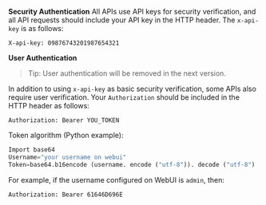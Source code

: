 **Security Authentication**
All APIs use API keys for security verification, and all API requests should include your API key in the HTTP header. The `x-api-key` is as follows:
```Config
X-api-key: 09876743201987654321
```
**User Authentication**
> Tip: User authentication will be removed in the next version.

In addition to using `x-api-key` as basic security verification, some APIs also require user verification. Your `Authorization` should be included in the HTTP header as follows:

```Config
Authorization: Bearer YOU_TOKEN
```
Token algorithm (Python example):
```Python
Import base64
Username="your username on webui"
Token=base64.b16encode (username. encode ("utf-8")). decode ("utf-8")
```
For example, if the username configured on WebUI is `admin`, then:
```Config
Authorization: Bearer 61646D696E
```
